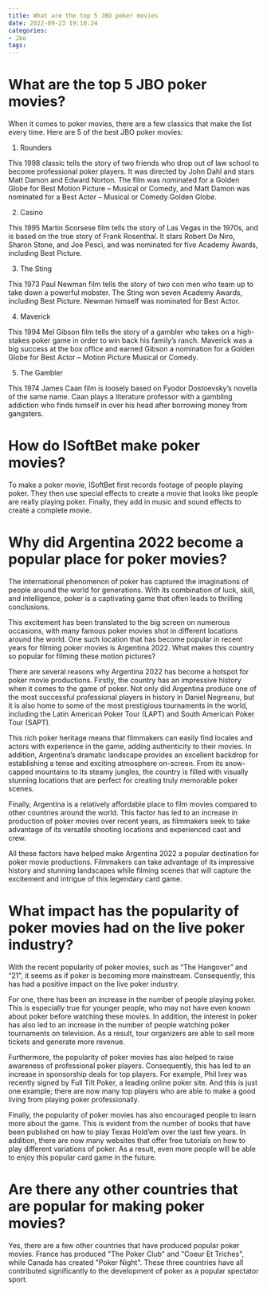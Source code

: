 ```yaml
---
title: What are the top 5 JBO poker movies
date: 2022-09-23 19:10:24
categories:
- Jbo
tags:
---
```



#  What are the top 5 JBO poker movies?

When it comes to poker movies, there are a few classics that make the list every time. Here are 5 of the best JBO poker movies:

1. Rounders

This 1998 classic tells the story of two friends who drop out of law school to become professional poker players. It was directed by John Dahl and stars Matt Damon and Edward Norton. The film was nominated for a Golden Globe for Best Motion Picture – Musical or Comedy, and Matt Damon was nominated for a Best Actor – Musical or Comedy Golden Globe.

2. Casino

This 1995 Martin Scorsese film tells the story of Las Vegas in the 1970s, and is based on the true story of Frank Rosenthal. It stars Robert De Niro, Sharon Stone, and Joe Pesci, and was nominated for five Academy Awards, including Best Picture.

3. The Sting

This 1973 Paul Newman film tells the story of two con men who team up to take down a powerful mobster. The Sting won seven Academy Awards, including Best Picture. Newman himself was nominated for Best Actor.

4. Maverick

This 1994 Mel Gibson film tells the story of a gambler who takes on a high-stakes poker game in order to win back his family’s ranch. Maverick was a big success at the box office and earned Gibson a nomination for a Golden Globe for Best Actor – Motion Picture Musical or Comedy.

5. The Gambler

This 1974 James Caan film is loosely based on Fyodor Dostoevsky’s novella of the same name. Caan plays a literature professor with a gambling addiction who finds himself in over his head after borrowing money from gangsters.

#  How do ISoftBet make poker movies?

To make a poker movie, ISoftBet first records footage of people playing poker. They then use special effects to create a movie that looks like people are really playing poker. Finally, they add in music and sound effects to create a complete movie.

#  Why did Argentina 2022 become a popular place for poker movies? 

The international phenomenon of poker has captured the imaginations of people around the world for generations. With its combination of luck, skill, and intelligence, poker is a captivating game that often leads to thrilling conclusions. 

This excitement has been translated to the big screen on numerous occasions, with many famous poker movies shot in different locations around the world. One such location that has become popular in recent years for filming poker movies is Argentina 2022. What makes this country so popular for filming these motion pictures? 

There are several reasons why Argentina 2022 has become a hotspot for poker movie productions. Firstly, the country has an impressive history when it comes to the game of poker. Not only did Argentina produce one of the most successful professional players in history in Daniel Negreanu, but it is also home to some of the most prestigious tournaments in the world, including the Latin American Poker Tour (LAPT) and South American Poker Tour (SAPT). 

This rich poker heritage means that filmmakers can easily find locales and actors with experience in the game, adding authenticity to their movies. In addition, Argentina’s dramatic landscape provides an excellent backdrop for establishing a tense and exciting atmosphere on-screen. From its snow-capped mountains to its steamy jungles, the country is filled with visually stunning locations that are perfect for creating truly memorable poker scenes. 

Finally, Argentina is a relatively affordable place to film movies compared to other countries around the world. This factor has led to an increase in production of poker movies over recent years, as filmmakers seek to take advantage of its versatile shooting locations and experienced cast and crew. 

All these factors have helped make Argentina 2022 a popular destination for poker movie productions. Filmmakers can take advantage of its impressive history and stunning landscapes while filming scenes that will capture the excitement and intrigue of this legendary card game.

#  What impact has the popularity of poker movies had on the live poker industry?

With the recent popularity of poker movies, such as “The Hangover” and “21”, it seems as if poker is becoming more mainstream. Consequently, this has had a positive impact on the live poker industry.

For one, there has been an increase in the number of people playing poker. This is especially true for younger people, who may not have even known about poker before watching these movies. In addition, the interest in poker has also led to an increase in the number of people watching poker tournaments on television. As a result, tour organizers are able to sell more tickets and generate more revenue.

Furthermore, the popularity of poker movies has also helped to raise awareness of professional poker players. Consequently, this has led to an increase in sponsorship deals for top players. For example, Phil Ivey was recently signed by Full Tilt Poker, a leading online poker site. And this is just one example; there are now many top players who are able to make a good living from playing poker professionally.

Finally, the popularity of poker movies has also encouraged people to learn more about the game. This is evident from the number of books that have been published on how to play Texas Hold’em over the last few years. In addition, there are now many websites that offer free tutorials on how to play different variations of poker. As a result, even more people will be able to enjoy this popular card game in the future.

#  Are there any other countries that are popular for making poker movies?

Yes, there are a few other countries that have produced popular poker movies. France has produced "The Poker Club" and "Coeur Et Triches", while Canada has created "Poker Night". These three countries have all contributed significantly to the development of poker as a popular spectator sport.